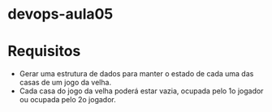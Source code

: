 # devops-aula05
# Requisitos
* Gerar uma estrutura de dados para manter o estado de cada
uma das casas de um jogo da velha.
* Cada casa do jogo da velha poderá estar vazia, ocupada
pelo 1o jogador ou ocupada pelo 2o jogador.